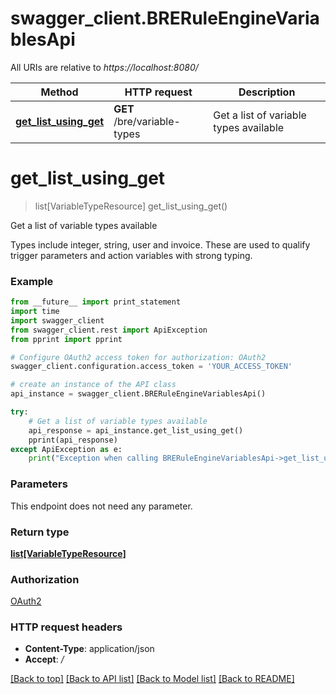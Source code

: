 # swagger_client.BRERuleEngineVariablesApi

All URIs are relative to *https://localhost:8080/*

Method | HTTP request | Description
------------- | ------------- | -------------
[**get_list_using_get**](BRERuleEngineVariablesApi.md#get_list_using_get) | **GET** /bre/variable-types | Get a list of variable types available


# **get_list_using_get**
> list[VariableTypeResource] get_list_using_get()

Get a list of variable types available

Types include integer, string, user and invoice. These are used to qualify trigger parameters and action variables with strong typing.

### Example 
```python
from __future__ import print_statement
import time
import swagger_client
from swagger_client.rest import ApiException
from pprint import pprint

# Configure OAuth2 access token for authorization: OAuth2
swagger_client.configuration.access_token = 'YOUR_ACCESS_TOKEN'

# create an instance of the API class
api_instance = swagger_client.BRERuleEngineVariablesApi()

try: 
    # Get a list of variable types available
    api_response = api_instance.get_list_using_get()
    pprint(api_response)
except ApiException as e:
    print("Exception when calling BRERuleEngineVariablesApi->get_list_using_get: %s\n" % e)
```

### Parameters
This endpoint does not need any parameter.

### Return type

[**list[VariableTypeResource]**](VariableTypeResource.md)

### Authorization

[OAuth2](../README.md#OAuth2)

### HTTP request headers

 - **Content-Type**: application/json
 - **Accept**: */*

[[Back to top]](#) [[Back to API list]](../README.md#documentation-for-api-endpoints) [[Back to Model list]](../README.md#documentation-for-models) [[Back to README]](../README.md)

